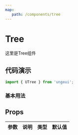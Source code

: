 ```yaml
---
map:
   path: /components/tree
---
```


# Tree

这里是Tree组件

## 代码演示

```js
import { UTree } from 'ungeui';
```

### 基本用法

<demo src="./demo/base.vue"
 language="vue"
 title="基本用法"
 desc="基本用法">
</demo>

## Props

| 参数  |   说明   |   类型    |   默认值    |
| :---: | :------: | :-------: | :---------: |